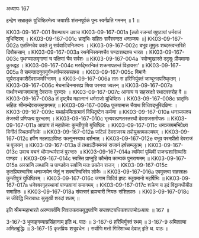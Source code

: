 अध्यायः 167

इन्द्रेण सभ्रातृकं युधिष्ठिरमेत्य जयाशीः शंसनपूर्वकं पुनः स्वर्गंप्रति गमनम् ॥ 1 ॥

KK03-09-167-001	वैशम्पायन उवाच 
KK03-09-167-001a	[ततो रजन्यां व्युष्टायां धर्मराजं युधिष्ठिरम् ।
KK03-09-167-001c	भ्रातृभिः सहितः सर्वैरवन्दत धनञ्जयः ॥]
KK03-09-167-002a	एतस्मिन्नेव काले तु सर्ववादित्रनिःस्वनः ।
KK03-09-167-002c	बभूव तुमुलः शब्दस्त्वन्तरिक्षे दिवौकसाम् ॥
KK03-09-167-003a	रथनेमिस्वनश्चैव घण्टाशब्दश्च भारत ।
KK03-09-167-003c	पृथग्व्यालमृगाणां च पक्षिणां चैव सर्वशः ॥
KK03-09-167-004a	`रवोन्मुखास्ते ददृशुः प्रीयमाणाः कुरूद्वह ।
KK03-09-167-004c	मरुद्भिरन्वितं शक्रमापतन्तं विहायसा' ॥
KK03-09-167-005a	ते समन्तादनुययुर्गन्धर्वाप्सरसस्तथा ।
KK03-09-167-005c	विमानैः सूर्यसङ्काशैर्देवराजमरिन्दमम् ॥
KK03-09-167-006a	ततः स हरिभिर्युक्तं जाम्बूनदपरिष्कृतम् ।
KK03-09-167-006c	मेघनादिनमारुह्य श्रिया परमया ज्वलन् ॥
KK03-09-167-007a	पार्थानभ्याजगामाशु देवराजः पुरन्दरः ।
KK03-09-167-007c	आगत्य च सहस्राक्षो रथादवरुरोह वै ॥
KK03-09-167-008a	तं दृष्ट्वैव महात्मानं धर्मराजो युधिष्ठिरः ।
KK03-09-167-008c	भ्रातृभिः सहितः श्रीमान्देवराजमुपागमत् ॥
KK03-09-167-009a	पूजयामास चैवाथ विधिवद्भूरिदक्षिणः ।
KK03-09-167-009c	यथार्हममितात्मानं विधिदृष्टेन कर्मणा ॥
KK03-09-167-010a	धनञ्जयश्च तेजस्वी प्रणिपत्य पुरन्दरम् ।
KK03-09-167-010c	भृत्यवत्प्रणतस्तस्थौ देवराजसमीपतः ॥
KK03-09-167-011a	आघ्राय तं महातेजाः कुन्तीपुत्रो युधिष्ठिरः ।
KK03-09-167-011c	धनञ्जयमभिप्रेक्ष्य विनीतं स्थितमन्तिके ॥
KK03-09-167-012a	जटिलं देवराजस्य तपोयुक्तमकल्मषम् ।
KK03-09-167-012c	हर्षेण महताऽऽविष्टः फल्गुनस्याथ दर्शनात् ।
KK03-09-167-012e	बभूव परमप्रीतो देवराजं च पूजयन् ॥
KK03-09-167-013a	तं तथाऽदीनमनसं राजानं हर्षसम्प्लुतम् ।
KK03-09-167-013c	उवाच वचनं धीमान्धर्मराजं पुरन्दरः ॥
KK03-09-167-014a	त्वमिमां पृथिवीं राजन्प्रशासिष्यसि पाण्डव ।
KK03-09-167-014c	स्वस्ति प्राप्नुहि कौन्तेय काम्यकं पुनराश्रमम् ॥
KK03-09-167-015a	अस्त्राणि लब्धानि च पाण्डवेन सर्वाणि मत्तः प्रयतेन राजन् ।
KK03-09-167-015c	कृतप्रियश्चास्मि धनञ्जयेन जेतुं न शक्यस्त्रिभिरेष लोकैः ॥
KK03-09-167-016a	एवमुक्त्वा सहस्राक्षः कुन्तीपुत्रं युधिष्ठिरम् ।
KK03-09-167-016c	जगाम त्रिदिवं हृष्टः स्तूयमानो महर्षिभिः ॥
KK03-09-167-017a	धनेश्वरगृहस्थानां पाण्डवानां समागमम् ।
KK03-09-167-017c	शक्रेण य इदं विद्वानधीयीत समाहितः ॥
KK03-09-167-018a	संवत्सरं ब्रह्मचारी नियतः संशितव्रतः ।
KK03-09-167-018c	स जीवेद्धि निराबाधः सुसुखी शरदां शतम् ॥

इति श्रीमन्महाभारते अरण्यपर्वणि निवातकवचयुद्धपर्वणि सप्तषष्ट्यधिकशततमोऽध्यायः ॥ 167 ॥

3-167-3 भुजङ्गव्याघ्रसिंहानाम् इति थ. पाठः ॥ 3-167-6 हरिभिर्युक्तं रथम् ॥ 3-167-9 अमितात्मा अमितबुद्धिः ॥ 3-167-15 कृतप्रियः शत्रुवधेन । सर्वाणि मत्तो गिरिशाच्च देवात् इति थ. पाठः ॥
